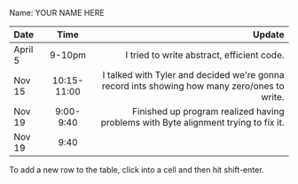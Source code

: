 Name: YOUR NAME HERE

| Date    |    Time     |                                                                                           Update |
|:--------|:-----------:|-------------------------------------------------------------------------------------------------:|
| April 5 |   9-10pm    |                                                       I tried to write abstract, efficient code. |
| Nov 15  | 10:15-11:00 |     I talked with Tyler and decided we're gonna record ints showing how many zero/ones to write. |
| Nov 19  |  9:00-9:40  |               Finished up program realized having problems with Byte alignment trying to fix it. |
| Nov 19  |    9:40     |                                                                                                  |


To add a new row to the table, click into a cell and then hit shift-enter.